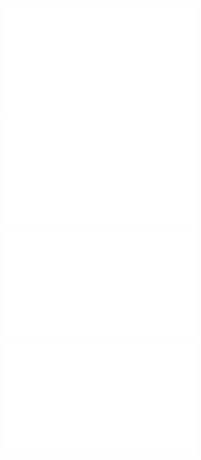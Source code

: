 <div align="center">
  
  ![](https://raw.githubusercontent.com/luasenvy/github-stats/master/generated/overview.svg#gh-dark-mode-only)
  ![](https://raw.githubusercontent.com/luasenvy/github-stats/master/generated/overview.svg#gh-light-mode-only)
  ![](https://raw.githubusercontent.com/luasenvy/github-stats/master/generated/languages.svg#gh-dark-mode-only)
  ![](https://raw.githubusercontent.com/luasenvy/github-stats/master/generated/languages.svg#gh-light-mode-only)
</div>

